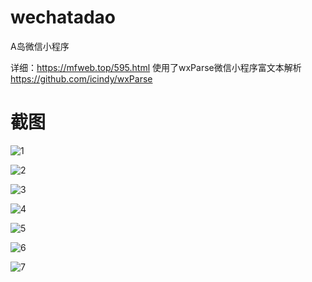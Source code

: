 # wechatadao #
A岛微信小程序

详细：https://mfweb.top/595.html
使用了wxParse微信小程序富文本解析
https://github.com/icindy/wxParse

# 截图 #
![1](https://github.com/Mfweb/wechatadao/raw/master/screenshot/1.png)

![2](https://github.com/Mfweb/wechatadao/raw/master/screenshot/2.png)

![3](https://github.com/Mfweb/wechatadao/raw/master/screenshot/3.png)

![4](https://github.com/Mfweb/wechatadao/raw/master/screenshot/4.png)

![5](https://github.com/Mfweb/wechatadao/raw/master/screenshot/5.png)

![6](https://github.com/Mfweb/wechatadao/raw/master/screenshot/6.png)

![7](https://github.com/Mfweb/wechatadao/raw/master/screenshot/7.png)
